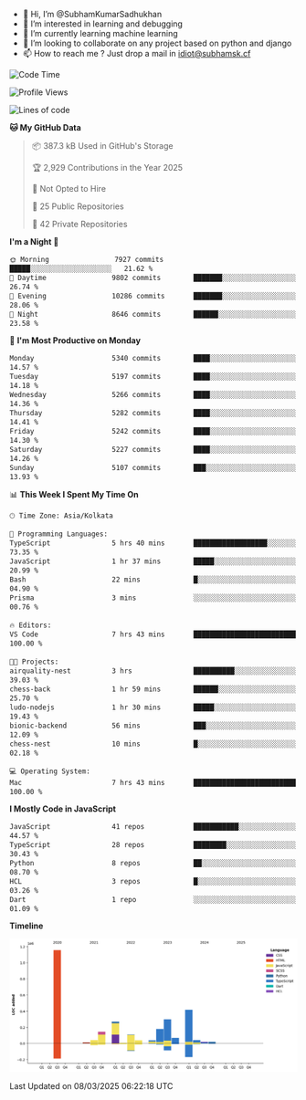 - 👋 Hi, I’m @SubhamKumarSadhukhan
- 👀 I’m interested in learning and debugging
- 🌱 I’m currently learning machine learning
- 💞️ I’m looking to collaborate on any project based on python and django
- 📫 How to reach me ?
      Just drop a mail in idiot@subhamsk.cf

<!---
SubhamKumarSadhukhan/SubhamKumarSadhukhan is a ✨ special ✨ repository because its `README.md` (this file) appears on your GitHub profile.
You can click the Preview link to take a look at your changes.
--->


<!--START_SECTION:waka-->
![Code Time](http://img.shields.io/badge/Code%20Time-2%2C776%20hrs%2043%20mins-blue)

![Profile Views](http://img.shields.io/badge/Profile%20Views-2-blue)

![Lines of code](https://img.shields.io/badge/From%20Hello%20World%20I%27ve%20Written-2.8%20million%20lines%20of%20code-blue)

**🐱 My GitHub Data** 

> 📦 387.3 kB Used in GitHub's Storage 
 > 
> 🏆 2,929 Contributions in the Year 2025
 > 
> 🚫 Not Opted to Hire
 > 
> 📜 25 Public Repositories 
 > 
> 🔑 42 Private Repositories 
 > 
**I'm a Night 🦉** 

```text
🌞 Morning                7927 commits        █████░░░░░░░░░░░░░░░░░░░░   21.62 % 
🌆 Daytime                9802 commits        ███████░░░░░░░░░░░░░░░░░░   26.74 % 
🌃 Evening                10286 commits       ███████░░░░░░░░░░░░░░░░░░   28.06 % 
🌙 Night                  8646 commits        ██████░░░░░░░░░░░░░░░░░░░   23.58 % 
```
📅 **I'm Most Productive on Monday** 

```text
Monday                   5340 commits        ████░░░░░░░░░░░░░░░░░░░░░   14.57 % 
Tuesday                  5197 commits        ████░░░░░░░░░░░░░░░░░░░░░   14.18 % 
Wednesday                5266 commits        ████░░░░░░░░░░░░░░░░░░░░░   14.36 % 
Thursday                 5282 commits        ████░░░░░░░░░░░░░░░░░░░░░   14.41 % 
Friday                   5242 commits        ████░░░░░░░░░░░░░░░░░░░░░   14.30 % 
Saturday                 5227 commits        ████░░░░░░░░░░░░░░░░░░░░░   14.26 % 
Sunday                   5107 commits        ███░░░░░░░░░░░░░░░░░░░░░░   13.93 % 
```


📊 **This Week I Spent My Time On** 

```text
🕑︎ Time Zone: Asia/Kolkata

💬 Programming Languages: 
TypeScript               5 hrs 40 mins       ██████████████████░░░░░░░   73.35 % 
JavaScript               1 hr 37 mins        █████░░░░░░░░░░░░░░░░░░░░   20.99 % 
Bash                     22 mins             █░░░░░░░░░░░░░░░░░░░░░░░░   04.90 % 
Prisma                   3 mins              ░░░░░░░░░░░░░░░░░░░░░░░░░   00.76 % 

🔥 Editors: 
VS Code                  7 hrs 43 mins       █████████████████████████   100.00 % 

🐱‍💻 Projects: 
airquality-nest          3 hrs               ██████████░░░░░░░░░░░░░░░   39.03 % 
chess-back               1 hr 59 mins        ██████░░░░░░░░░░░░░░░░░░░   25.70 % 
ludo-nodejs              1 hr 30 mins        █████░░░░░░░░░░░░░░░░░░░░   19.43 % 
bionic-backend           56 mins             ███░░░░░░░░░░░░░░░░░░░░░░   12.09 % 
chess-nest               10 mins             █░░░░░░░░░░░░░░░░░░░░░░░░   02.18 % 

💻 Operating System: 
Mac                      7 hrs 43 mins       █████████████████████████   100.00 % 
```

**I Mostly Code in JavaScript** 

```text
JavaScript               41 repos            ███████████░░░░░░░░░░░░░░   44.57 % 
TypeScript               28 repos            ████████░░░░░░░░░░░░░░░░░   30.43 % 
Python                   8 repos             ██░░░░░░░░░░░░░░░░░░░░░░░   08.70 % 
HCL                      3 repos             █░░░░░░░░░░░░░░░░░░░░░░░░   03.26 % 
Dart                     1 repo              ░░░░░░░░░░░░░░░░░░░░░░░░░   01.09 % 
```



**Timeline**

![Lines of Code chart](https://raw.githubusercontent.com/SubhamKumarSadhukhan/SubhamKumarSadhukhan/main/assets/bar_graph.png)


 Last Updated on 08/03/2025 06:22:18 UTC
<!--END_SECTION:waka-->
